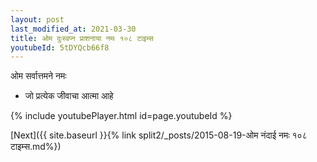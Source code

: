 ```yaml
---
layout: post
last_modified_at: 2021-03-30
title: ओम दुःस्वप्न प्राशनाया नमः १०८ टाइम्स
youtubeId: 5tDYQcb66f8
---
```

 
 
 ओम सर्वात्तमने नमः  
 
 -  जो प्रत्येक जीवाचा आत्मा आहे 
 
  
 
  
 
 
 
 
 
 


{% include youtubePlayer.html id=page.youtubeId %}
 
[Next]({{ site.baseurl }}{% link  split2/_posts/2015-08-19-ओम नंदाई नमः १०८ टाइम्स.md%})
 

